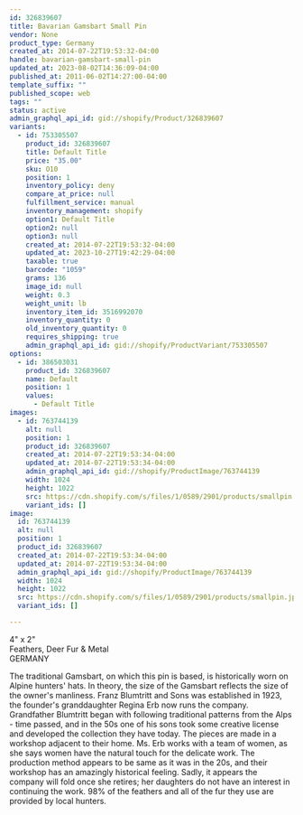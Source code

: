 ```yaml
---
id: 326839607
title: Bavarian Gamsbart Small Pin
vendor: None
product_type: Germany
created_at: 2014-07-22T19:53:32-04:00
handle: bavarian-gamsbart-small-pin
updated_at: 2023-08-02T14:36:09-04:00
published_at: 2011-06-02T14:27:00-04:00
template_suffix: ""
published_scope: web
tags: ""
status: active
admin_graphql_api_id: gid://shopify/Product/326839607
variants:
  - id: 753305507
    product_id: 326839607
    title: Default Title
    price: "35.00"
    sku: O10
    position: 1
    inventory_policy: deny
    compare_at_price: null
    fulfillment_service: manual
    inventory_management: shopify
    option1: Default Title
    option2: null
    option3: null
    created_at: 2014-07-22T19:53:32-04:00
    updated_at: 2023-10-27T19:42:29-04:00
    taxable: true
    barcode: "1059"
    grams: 136
    image_id: null
    weight: 0.3
    weight_unit: lb
    inventory_item_id: 3516992070
    inventory_quantity: 0
    old_inventory_quantity: 0
    requires_shipping: true
    admin_graphql_api_id: gid://shopify/ProductVariant/753305507
options:
  - id: 386503031
    product_id: 326839607
    name: Default
    position: 1
    values:
      - Default Title
images:
  - id: 763744139
    alt: null
    position: 1
    product_id: 326839607
    created_at: 2014-07-22T19:53:34-04:00
    updated_at: 2014-07-22T19:53:34-04:00
    admin_graphql_api_id: gid://shopify/ProductImage/763744139
    width: 1024
    height: 1022
    src: https://cdn.shopify.com/s/files/1/0589/2901/products/smallpin.jpeg?v=1406073214
    variant_ids: []
image:
  id: 763744139
  alt: null
  position: 1
  product_id: 326839607
  created_at: 2014-07-22T19:53:34-04:00
  updated_at: 2014-07-22T19:53:34-04:00
  admin_graphql_api_id: gid://shopify/ProductImage/763744139
  width: 1024
  height: 1022
  src: https://cdn.shopify.com/s/files/1/0589/2901/products/smallpin.jpeg?v=1406073214
  variant_ids: []

---
```


4" x 2"  
Feathers, Deer Fur & Metal  
GERMANY

The traditional Gamsbart, on which this pin is based, is historically worn on Alpine hunters' hats. In theory, the size of the Gamsbart reflects the size of the owner's manliness. Franz Blumtritt and Sons was established in 1923, the founder's granddaughter Regina Erb now runs the company. Grandfather Blumtritt began with following traditional patterns from the Alps - time passed, and in the 50s one of his sons took some creative license and developed the collection they have today. The pieces are made in a workshop adjacent to their home. Ms. Erb works with a team of women, as she says women have the natural touch for the delicate work. The production method appears to be same as it was in the 20s, and their workshop has an amazingly historical feeling. Sadly, it appears the company will fold once she retires; her daughters do not have an interest in continuing the work. 98% of the feathers and all of the fur they use are provided by local hunters.